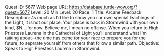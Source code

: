 Quest ID: 5677
Web page URL: https://database.turtle-wow.org/?quest=5677
Level: 20
Min Level: 20
Race: 1
Title: Arcane Feedback
Description: As much as I'd like to show you our own special teachings of the Light, it is not our place. Your place is back in Stormwind with your own kind, $N... for now. Believe me, I mean no offense. When you return to High Priestess Laurena in the Cathedral of Light you'll understand what I'm talking about--the time has come for your race to prepare you for the future; to separate yourself from others that follow a similar path.
Objective: Speak to High Priestess Laurena in Stormwind.
